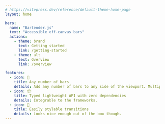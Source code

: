 ```yaml
---
# https://vitepress.dev/reference/default-theme-home-page
layout: home

hero:
  name: "Bartender.js"
  text: "Accessible off-canvas bars"
  actions:
    - theme: brand
      text: Getting started
      link: /getting-started
    - theme: alt
      text: Overview
      link: /overview

features:
  - icon: 🍻
    title: Any number of bars
    details: Add any number of bars to any side of the viewport. Multiple bars can be open simultaneously.
  - icon: 📦
    title: Typed lightweight API with zero dependencies
    details: Integrable to the frameworks.
  - icon: 🎨
    title: Easily stylable transitions
    details: Looks nice enough out of the box though.
---
```


<Demo title="Try it out!" full-width edit switch />
